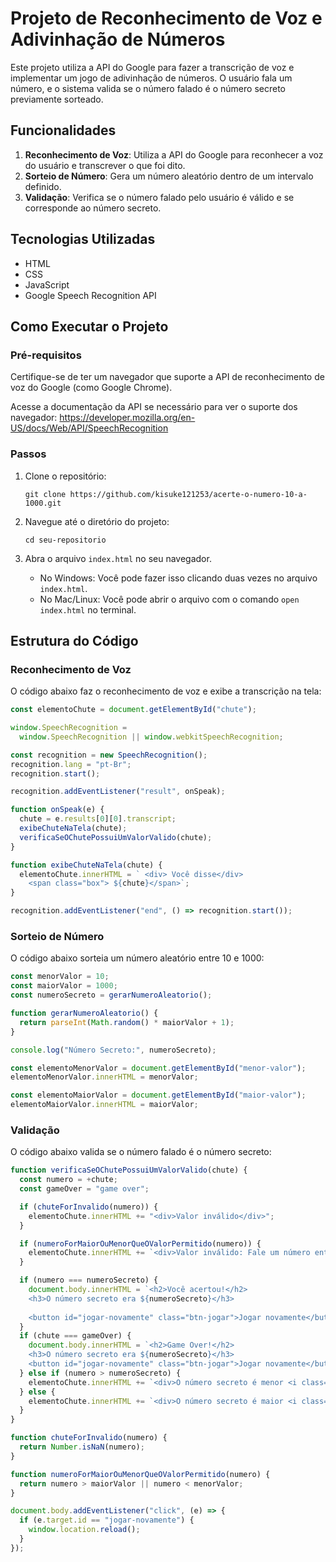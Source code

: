 # Projeto de Reconhecimento de Voz e Adivinhação de Números

Este projeto utiliza a API do Google para fazer a transcrição de voz e implementar um jogo de adivinhação de números. O usuário fala um número, e o sistema valida se o número falado é o número secreto previamente sorteado.

## Funcionalidades

1. **Reconhecimento de Voz**: Utiliza a API do Google para reconhecer a voz do usuário e transcrever o que foi dito.
2. **Sorteio de Número**: Gera um número aleatório dentro de um intervalo definido.
3. **Validação**: Verifica se o número falado pelo usuário é válido e se corresponde ao número secreto.

## Tecnologias Utilizadas

- HTML
- CSS
- JavaScript
- Google Speech Recognition API

## Como Executar o Projeto

### Pré-requisitos

Certifique-se de ter um navegador que suporte a API de reconhecimento de voz do Google (como Google Chrome).

Acesse a documentação da API se necessário para ver o suporte dos navegador:
https://developer.mozilla.org/en-US/docs/Web/API/SpeechRecognition

### Passos

1. Clone o repositório:

   `git clone https://github.com/kisuke121253/acerte-o-numero-10-a-1000.git`

2. Navegue até o diretório do projeto:

   `cd seu-repositorio`

3. Abra o arquivo `index.html` no seu navegador.

   - No Windows: Você pode fazer isso clicando duas vezes no arquivo `index.html`.
   - No Mac/Linux: Você pode abrir o arquivo com o comando `open index.html` no terminal.

## Estrutura do Código

### Reconhecimento de Voz

O código abaixo faz o reconhecimento de voz e exibe a transcrição na tela:

```javascript
const elementoChute = document.getElementById("chute");

window.SpeechRecognition =
  window.SpeechRecognition || window.webkitSpeechRecognition;

const recognition = new SpeechRecognition();
recognition.lang = "pt-Br";
recognition.start();

recognition.addEventListener("result", onSpeak);

function onSpeak(e) {
  chute = e.results[0][0].transcript;
  exibeChuteNaTela(chute);
  verificaSeOChutePossuiUmValorValido(chute);
}

function exibeChuteNaTela(chute) {
  elementoChute.innerHTML = ` <div> Você disse</div>
    <span class="box"> ${chute}</span>`;
}

recognition.addEventListener("end", () => recognition.start());
```
### Sorteio de Número

O código abaixo sorteia um número aleatório entre 10 e 1000:

```javascript
const menorValor = 10;
const maiorValor = 1000;
const numeroSecreto = gerarNumeroAleatorio();

function gerarNumeroAleatorio() {
  return parseInt(Math.random() * maiorValor + 1);
}

console.log("Número Secreto:", numeroSecreto);

const elementoMenorValor = document.getElementById("menor-valor");
elementoMenorValor.innerHTML = menorValor;

const elementoMaiorValor = document.getElementById("maior-valor");
elementoMaiorValor.innerHTML = maiorValor;
```
### Validação

O código abaixo valida se o número falado é o número secreto:

```javascript
function verificaSeOChutePossuiUmValorValido(chute) {
  const numero = +chute;
  const gameOver = "game over";

  if (chuteForInvalido(numero)) {
    elementoChute.innerHTML += "<div>Valor inválido</div>";
  }

  if (numeroForMaiorOuMenorQueOValorPermitido(numero)) {
    elementoChute.innerHTML += `<div>Valor inválido: Fale um número entre ${menorValor} e ${maiorValor}</div>`;
  }

  if (numero === numeroSecreto) {
    document.body.innerHTML = `<h2>Você acertou!</h2>
    <h3>O número secreto era ${numeroSecreto}</h3>
    
    <button id="jogar-novamente" class="btn-jogar">Jogar novamente</button>`;
  }
  if (chute === gameOver) {
    document.body.innerHTML = `<h2>Game Over!</h2>
    <h3>O número secreto era ${numeroSecreto}</h3>
    <button id="jogar-novamente" class="btn-jogar">Jogar novamente</button>`;
  } else if (numero > numeroSecreto) {
    elementoChute.innerHTML += `<div>O número secreto é menor <i class="fa-solid fa-down-long"></i></div>`;
  } else {
    elementoChute.innerHTML += `<div>O número secreto é maior <i class="fa-solid fa-up-long"></i></div>`;
  }
}

function chuteForInvalido(numero) {
  return Number.isNaN(numero);
}

function numeroForMaiorOuMenorQueOValorPermitido(numero) {
  return numero > maiorValor || numero < menorValor;
}

document.body.addEventListener("click", (e) => {
  if (e.target.id == "jogar-novamente") {
    window.location.reload();
  }
});
```
